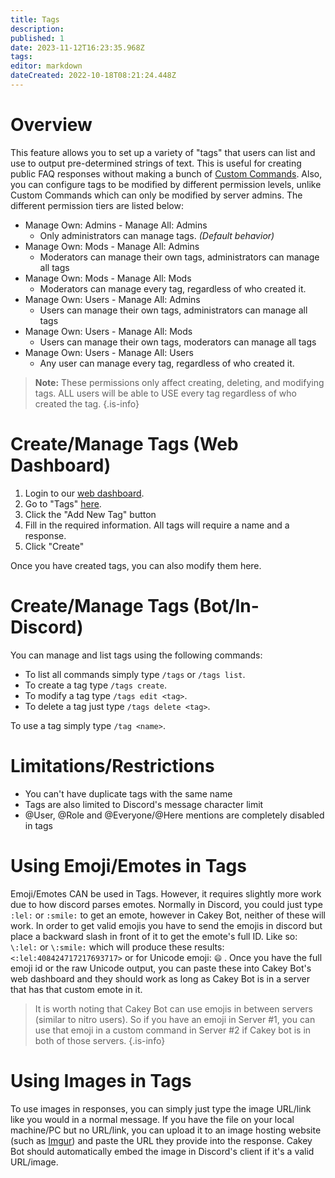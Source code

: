 ```yaml
---
title: Tags
description: 
published: 1
date: 2023-11-12T16:23:35.968Z
tags: 
editor: markdown
dateCreated: 2022-10-18T08:21:24.448Z
---
```


# Overview

This feature allows you to set up a variety of "tags" that users can list and use to output pre-determined strings of text. This is useful for creating public FAQ responses without making a bunch of [Custom Commands](../custom-commands). Also, you can configure tags to be modified by different permission levels, unlike Custom Commands which can only be modified by server admins. The different permission tiers are listed below:

* Manage Own: Admins - Manage All: Admins
  * Only administrators can manage tags. _(Default behavior)_
* Manage Own: Mods - Manage All: Admins
  * Moderators can manage their own tags, administrators can manage all tags
* Manage Own: Mods - Manage All: Mods
  * Moderators can manage every tag, regardless of who created it.
* Manage Own: Users - Manage All: Admins
  * Users can manage their own tags, administrators can manage all tags
* Manage Own: Users - Manage All: Mods
  * Users can manage their own tags, moderators can manage all tags
* Manage Own: Users - Manage All: Users
  * Any user can manage every tag, regardless of who created it.

> **Note:** These permissions only affect creating, deleting, and modifying tags. ALL users will be able to USE every tag regardless of who created the tag.
{.is-info}

# Create/Manage Tags (Web Dashboard)

1. Login to our [web dashboard](https://cakey.bot/dashboard/).
2. Go to "Tags" [here](https://cakey.bot/dashboard/public/tags).
3. Click the "Add New Tag" button
4. Fill in the required information. All tags will require a name and a response.
5. Click "Create"

Once you have created tags, you can also modify them here.

# Create/Manage Tags (Bot/In-Discord)

You can manage and list tags using the following commands:

* To list all commands simply type `/tags` or `/tags list`.
* To create a tag type `/tags create`.
* To modify a tag type `/tags edit <tag>`.
* To delete a tag just type `/tags delete <tag>`.

To use a tag simply type `/tag <name>`.

# Limitations/Restrictions

* You can't have duplicate tags with the same name
* Tags are also limited to Discord's message character limit
* @User, @Role and @Everyone/@Here mentions are completely disabled in tags

# Using Emoji/Emotes in Tags

Emoji/Emotes CAN be used in Tags. However, it requires slightly more work due to how discord parses emotes. Normally in Discord, you could just type `:lel:` or `:smile:` to get an emote, however in Cakey Bot, neither of these will work. In order to get valid emojis you have to send the emojis in discord but place a backward slash in front of it to get the emote's full ID. Like so: `\:lel:` or `\:smile:` which will produce these results: `<:lel:408424717217693717>` or for Unicode emoji: `😄` . Once you have the full emoji id or the raw Unicode output, you can paste these into Cakey Bot's web dashboard and they should work as long as Cakey Bot is in a server that has that custom emote in it.

> It is worth noting that Cakey Bot can use emojis in between servers (similar to nitro users). So if you have an emoji in Server #1, you can use that emoji in a custom command in Server #2 if Cakey bot is in both of those servers.
{.is-info}

# Using Images in Tags

To use images in responses, you can simply just type the image URL/link like you would in a normal message. If you have the file on your local machine/PC but no URL/link, you can upload it to an image hosting website (such as [Imgur](https://imgur.com/upload)) and paste the URL they provide into the response. Cakey Bot should automatically embed the image in Discord's client if it's a valid URL/image.